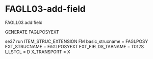 # FAGLL03-add-field
FAGLL03 add field

GENERATE FAGLPOSYEXT

se37 run ITEM_STRUC_EXTENSION FM
basic_strucname = FAGLPOSY
EXT_STRUCNAME = FAGLPOSYEXT
EXT_FIELDS_TABNAME = T012S
I_LSTCL = D
X_TRANSPORT = X

